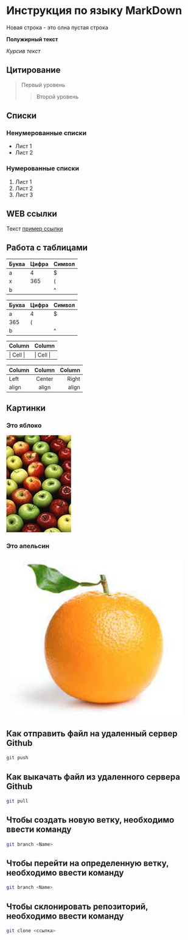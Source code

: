 # Инструкция по языку MarkDown

Новая строка - это олна пустая строка

**Полужирный текст**

*Курсив текст*

## Цитирование
> Первый уровень
>> Второй уровень

## Списки
### Ненумерованные списки
* Лист 1
* Лист 2
### Нумерованные списки
1. Лист 1
2. Лист 2
3. Лист 3

## WEB ссылки
Текст [пример ссылки](http.example.com "Всплывающая подсказка")

## Работа с таблицами

Буква | Цифра | Символ
------ | ------|----------
a      | 4     | $
x      | 365    | (
b      |       | ^  

Буква|Цифра|Символ
---|---|---
a|4|$
 |365|(
b| |^  

Column | Column
------ | ------
\| Cell \|| \| Cell \|  


Column | Column | Column
:----- | :----: | -----:
Left   | Center | Right
align  | align  | align

## Картинки

### Это яблоко

![apple](apple.jpg)

### Это апельсин

![orange](orange.png)

## Как отправить файл на удаленный сервер Github

```sh
git push
```

## Как выкачать файл из удаленного сервера Github

```sh
git pull
```
## Чтобы создать новую ветку, необходимо ввести команду

```sh
git branch <Name>
```

## Чтобы перейти на определенную ветку, необходимо ввести команду

```sh
git branch <Name>
```
## Чтобы склонировать репозиторий, необходимо ввести команду 

```sh
git clone <ссылка>
```
